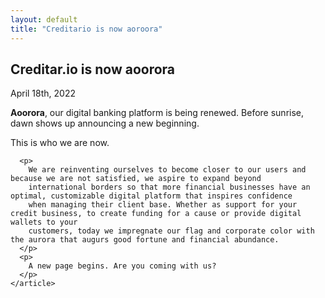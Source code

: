 ```yaml
---
layout: default
title: "Creditario is now aoroora"
---
```


<main>
  <div class="bg-skin-inverted py-16 px-6">
    <article class="prose lg:prose-xl mx-auto">
      <h1 class="font-extrabold text-skin-alternate-2">
        <span class="text-skin-accented">Creditar.io is now </span>aoorora
      </h1>
      <p class="lead">
        April 18th, 2022
      </p>
      <p>
        <b>Aoorora</b>, our digital banking platform is being renewed. Before sunrise, dawn shows up announcing a new beginning.
      </p>
      <p>
        This is who we are now.
      </p>

      <p>
        We are reinventing ourselves to become closer to our users and because we are not satisfied, we aspire to expand beyond
        international borders so that more financial businesses have an optimal, customizable digital platform that inspires confidence
        when managing their client base. Whether as support for your credit business, to create funding for a cause or provide digital wallets to your
        customers, today we impregnate our flag and corporate color with the aurora that augurs good fortune and financial abundance.
      </p>
      <p>
        A new page begins. Are you coming with us?
      </p>
    </article>
  </div>
</main>
